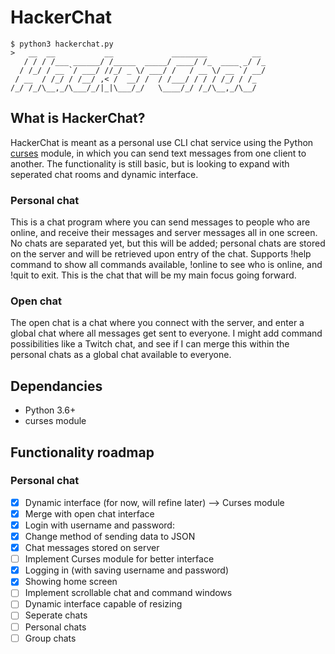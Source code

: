# HackerChat
```
$ python3 hackerchat.py
>   __  __           __             ________          __ 
   / / / /___ ______/ /_____  _____/ ____/ /_  ____ _/ /_
  / /_/ / __ `/ ___/ //_/ _ \/ ___/ /   / __ \/ __ `/ __/
 / __  / /_/ / /__/ ,< /  __/ /  / /___/ / / / /_/ / /_  
/_/ /_/\__,_/\___/_/|_|\___/_/   \____/_/ /_/\__,_/\__/  
```
## What is HackerChat?

HackerChat is meant as a personal use CLI chat service using the Python [curses](https://docs.python.org/3/library/curses.html) module, in which you can send text messages from one client to another. The functionality is still basic, but is looking to expand with seperated chat rooms and dynamic interface.

### Personal chat
This is a chat program where you can send messages to people who are online, and receive their messages and server messages all in one screen. No chats are separated yet, but this will be added; personal chats are stored on the server and will be retrieved upon entry of the chat. Supports !help command to show all commands available, !online to see who is online, and !quit to exit. This is the chat that will be my main focus going forward.

### Open chat
The open chat is a chat where you connect with the server, and enter a global chat where all messages get sent to everyone. I might add command possibilities like a Twitch chat, and see if I can merge this within the personal chats as a global chat available to everyone.

## Dependancies

- Python 3.6+
- curses module

## Functionality roadmap

### Personal chat

- [x]  Dynamic interface (for now, will refine later) --> Curses module
- [x]  Merge with open chat interface
- [x]  Login with username and password:
  -  [x] Change method of sending data to JSON
- [x]  Chat messages stored on server
- [ ]  Implement Curses module for better interface
  - [x]  Logging in (with saving username and password)
  - [x]  Showing home screen
  - [ ]  Implement scrollable chat and command windows
  - [ ]  Dynamic interface capable of resizing
- [ ]  Seperate chats
  - [ ]  Personal chats
  - [ ]  Group chats
